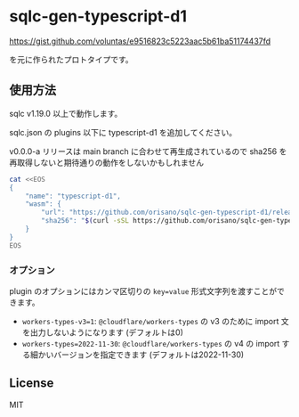 # sqlc-gen-typescript-d1

https://gist.github.com/voluntas/e9516823c5223aac5b61ba51174437fd

を元に作られたプロトタイプです。

## 使用方法

sqlc v1.19.0 以上で動作します。

sqlc.json の plugins 以下に typescript-d1 を追加してください。

v0.0.0-a リリースは main branch に合わせて再生成されているので sha256 を再取得しないと期待通りの動作をしないかもしれません
```bash
cat <<EOS
{
    "name": "typescript-d1",
    "wasm": {
        "url": "https://github.com/orisano/sqlc-gen-typescript-d1/releases/download/v0.0.0-a/sqlc-gen-typescript-d1.wasm",
        "sha256": "$(curl -sSL https://github.com/orisano/sqlc-gen-typescript-d1/releases/download/v0.0.0-a/sqlc-gen-typescript-d1.wasm.sha256)"
    }
}
EOS
```

### オプション
plugin のオプションにはカンマ区切りの `key=value` 形式文字列を渡すことができます。

* `workers-types-v3=1`: `@cloudflare/workers-types` の v3 のために import 文を出力しないようになります (デフォルトは0)
* `workers-types=2022-11-30`: `@cloudflare/workers-types` の v4 の import する細かいバージョンを指定できます (デフォルトは2022-11-30)

## License
MIT

